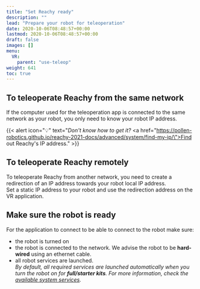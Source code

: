 ```yaml
---
title: "Set Reachy ready"
description: ""
lead: "Prepare your robot for teleoperation"
date: 2020-10-06T08:48:57+00:00
lastmod: 2020-10-06T08:48:57+00:00
draft: false
images: []
menu:
  VR:
    parent: "use-teleop"
weight: 641
toc: true
---
```


## To teleoperate Reachy from the same network
If the computer used for the teleoperation app is connected to the same network as your robot, you only need to know your robot IP address.  

{{< alert icon="💡" text="<i>Don't know how to get it? </i><a href=\"https://pollen-robotics.github.io/reachy-2021-docs/advanced/system/find-my-ip/\">Find out Reachy's IP address</a>." >}}

## To teleoperate Reachy remotely
To teleoperate Reachy from another network, you need to create a redirection of an IP address towards your robot local IP address.  
Set a static IP address to your robot and use the redirection address on the VR application.

## Make sure the robot is ready
For the application to connect to be able to connect to the robot make sure:
* the robot is turned on
* the robot is connected to the network. We advise the robot to be **hard-wired** using an ethernet cable.
* all robot services are launched.  
*By default, all required services are launched automatically when you turn the robot on for **full/starter kits**. For more information, check the [available system services](https://pollen-robotics.github.io/reachy-2021-docs/advanced/services/available/).* 